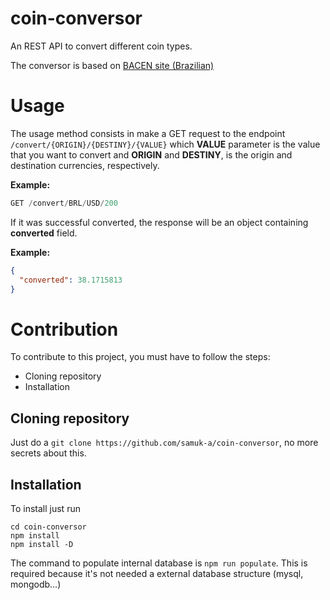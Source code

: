 # coin-conversor
An REST API to convert different coin types.

The conversor is based on [BACEN site (Brazilian)](https://www.bcb.gov.br/conversao)

# Usage
The usage method consists in make a GET request to the endpoint `/convert/{ORIGIN}/{DESTINY}/{VALUE}` which **VALUE** parameter is the value that you want to convert and **ORIGIN** and **DESTINY**, is the origin and destination currencies, respectively.

**Example:**
```js
GET /convert/BRL/USD/200
```
If it was successful converted, the response will be an object containing **converted** field.

**Example:**
```json
{
  "converted": 38.1715813
}
```

# Contribution
To contribute to this project, you must have to follow the steps:
- Cloning repository
- Installation
## Cloning repository
Just do a `git clone https://github.com/samuk-a/coin-conversor`, no more secrets about this.
## Installation
To install just run
```
cd coin-conversor
npm install
npm install -D
```
The command to populate internal database is `npm run populate`.
This is required because it's not needed a external database structure (mysql, mongodb...)